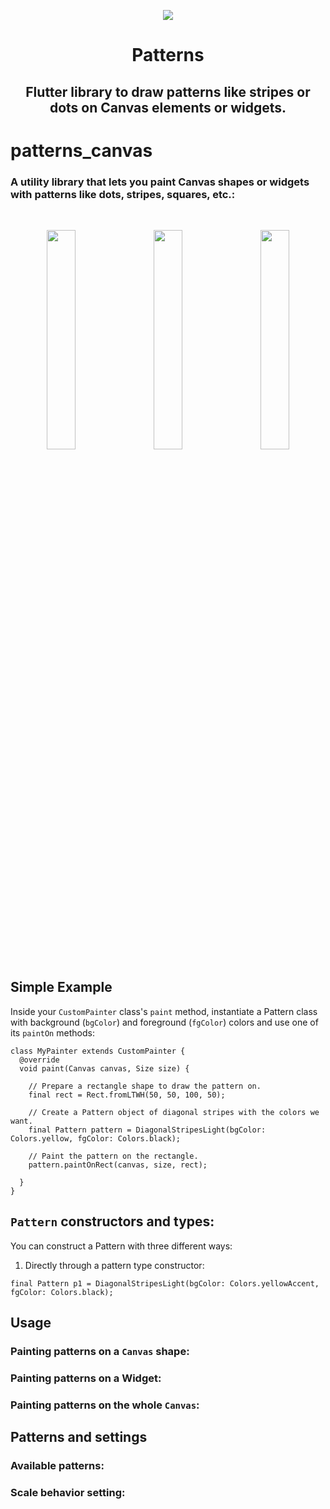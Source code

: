 <p align="center"><img src="https://user-images.githubusercontent.com/9117427/122255264-a1ee3c00-ced6-11eb-9c5b-1563067d1188.png"/></p>
<h1 align="center"> Patterns </h1>
<h2 align="center"> Flutter library to draw patterns like stripes or dots on Canvas elements or widgets. </h2>

# patterns_canvas

### A utility library that lets you paint Canvas shapes or widgets with patterns like dots, stripes, squares, etc.:
<br/>
<p align="center">
<img width="30%" src="https://user-images.githubusercontent.com/9117427/122257205-75d3ba80-ced8-11eb-8eae-ab98398437b8.jpg"/>
  &nbsp; &nbsp;
<img width="30%" src="https://user-images.githubusercontent.com/9117427/122257217-78ceab00-ced8-11eb-8a83-267272c73c10.jpg"/>
  &nbsp; &nbsp;
<img width="30%" src="https://user-images.githubusercontent.com/9117427/122257224-79ffd800-ced8-11eb-9411-913d9a33e97c.jpg"/>
</p>

## Simple Example
Inside your `CustomPainter` class's `paint` method, instantiate a Pattern class with background (`bgColor`) and foreground (`fgColor`) colors and use one of its `paintOn` methods:

```
class MyPainter extends CustomPainter {
  @override
  void paint(Canvas canvas, Size size) {
  
    // Prepare a rectangle shape to draw the pattern on.
    final rect = Rect.fromLTWH(50, 50, 100, 50);
    
    // Create a Pattern object of diagonal stripes with the colors we want.
    final Pattern pattern = DiagonalStripesLight(bgColor: Colors.yellow, fgColor: Colors.black);
    
    // Paint the pattern on the rectangle. 
    pattern.paintOnRect(canvas, size, rect);
    
  }
}
```

## `Pattern` constructors and types:
You can construct a Pattern with three different ways:

1. Directly through a pattern type constructor:
````
final Pattern p1 = DiagonalStripesLight(bgColor: Colors.yellowAccent, fgColor: Colors.black);
````

## Usage
### Painting patterns on a `Canvas` shape:

### Painting patterns on a Widget:

### Painting patterns on the whole `Canvas`:

## Patterns and settings
### Available patterns:

### Scale behavior setting:
